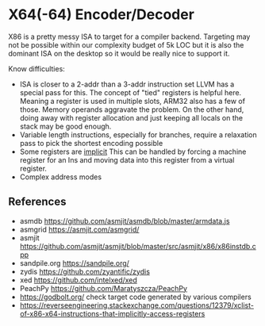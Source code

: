 # X64(-64) Encoder/Decoder

X86 is a pretty messy ISA to target for a compiler backend.
Targeting may not be possible within our complexity budget of 5k LOC
but it is also the dominant ISA on the desktop so it would be really nice
to support it.

Know difficulties:
* ISA is closer to a 2-addr than a 3-addr instruction set
  LLVM has a special pass for this. The concept of "tied" registers is helpful
  here.
  Meaning a register is used in multiple slots, ARM32 also has a few of those.
  Memory operands aggravate the problem.
  On the other hand, doing away with register allocation and just keeping all
  locals on the stack may be good enough. 
* Variable length instructions, especially for branches, require a relaxation
  pass to pick the shortest encoding possible
* Some registers are [implicit](https://reverseengineering.stackexchange.com/questions/12379/xclist-of-x86-x64-instructions-that-implicitly-access-registers)
  This can be handled by forcing a machine register for 
  an Ins and moving data into this register from a virtual register.
* Complex address modes



## References

* asmdb https://github.com/asmjit/asmdb/blob/master/armdata.js
* asmgrid https://asmjit.com/asmgrid/
* asmjit https://github.com/asmjit/asmjit/blob/master/src/asmjit/x86/x86instdb.cpp
* sandpile.org https://sandpile.org/
* zydis https://github.com/zyantific/zydis
* xed https://github.com/intelxed/xed
* PeachPy https://github.com/Maratyszcza/PeachPy
* https://godbolt.org/ check target code generated by various compilers 
* https://reverseengineering.stackexchange.com/questions/12379/xclist-of-x86-x64-instructions-that-implicitly-access-registers
